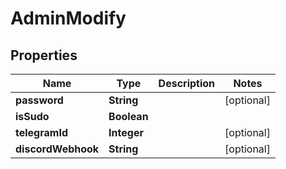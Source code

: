 # AdminModify

## Properties
Name | Type | Description | Notes
------------ | ------------- | ------------- | -------------
**password** | **String** |  |  [optional]
**isSudo** | **Boolean** |  | 
**telegramId** | **Integer** |  |  [optional]
**discordWebhook** | **String** |  |  [optional]
